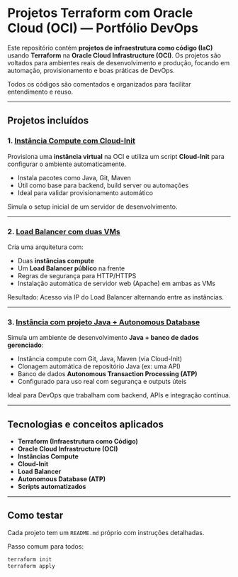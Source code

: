 # Projetos Terraform com Oracle Cloud (OCI) — Portfólio DevOps

Este repositório contém **projetos de infraestrutura como código (IaC)** usando **Terraform** na **Oracle Cloud Infrastructure (OCI)**. Os projetos são voltados para ambientes reais de desenvolvimento e produção, focando em automação, provisionamento e boas práticas de DevOps.

Todos os códigos são comentados e organizados para facilitar entendimento e reuso.

---

## Projetos incluídos

### 1. [Instância Compute com Cloud-Init](./oci-instance-cloud-init)

Provisiona uma **instância virtual** na OCI e utiliza um script **Cloud-Init** para configurar o ambiente automaticamente.

- Instala pacotes como Java, Git, Maven
- Útil como base para backend, build server ou automações
- Ideal para validar provisionamento automático

Simula o setup inicial de um servidor de desenvolvimento.

---

### 2. [Load Balancer com duas VMs](./oci-load-balancer)

Cria uma arquitetura com:

- Duas **instâncias compute**
- Um **Load Balancer público** na frente
- Regras de segurança para HTTP/HTTPS
- Instalação automática de servidor web (Apache) em ambas as VMs

Resultado: Acesso via IP do Load Balancer alternando entre as instâncias.

---

### 3. [Instância com projeto Java + Autonomous Database](./oci-java-autonomous-db)

Simula um ambiente de desenvolvimento **Java + banco de dados gerenciado**:

- Instância compute com Git, Java, Maven (via Cloud-Init)
- Clonagem automática de repositório Java (ex: uma API)
- Banco de dados **Autonomous Transaction Processing (ATP)**
- Configurado para uso real com segurança e outputs úteis

Ideal para DevOps que trabalham com backend, APIs e integração contínua.

---

## Tecnologias e conceitos aplicados

- **Terraform (Infraestrutura como Código)**
- **Oracle Cloud Infrastructure (OCI)**
- **Instâncias Compute**
- **Cloud-Init**
- **Load Balancer**
- **Autonomous Database (ATP)**
- **Scripts automatizados**

---

## Como testar

Cada projeto tem um `README.md` próprio com instruções detalhadas.

Passo comum para todos:
```bash
terraform init
terraform apply
